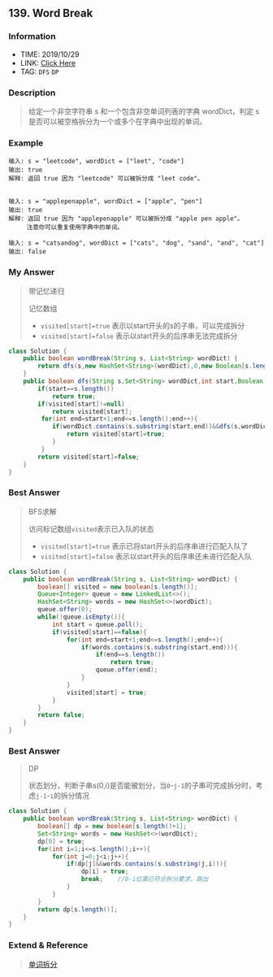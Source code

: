 ## 139. Word Break

### Information
* TIME: 2019/10/29
* LINK: [Click Here](http://)
* TAG: `DFS` `DP`

### Description
> 给定一个非空字符串 s 和一个包含非空单词列表的字典 wordDict，判定 s 是否可以被空格拆分为一个或多个在字典中出现的单词。

### Example
```text
输入: s = "leetcode", wordDict = ["leet", "code"]
输出: true
解释: 返回 true 因为 "leetcode" 可以被拆分成 "leet code"。


输入: s = "applepenapple", wordDict = ["apple", "pen"]
输出: true
解释: 返回 true 因为 "applepenapple" 可以被拆分成 "apple pen apple"。
     注意你可以重复使用字典中的单词。

输入: s = "catsandog", wordDict = ["cats", "dog", "sand", "and", "cat"]
输出: false
```

### My Answer
> 带记忆递归
>
> 记忆数组
> * `visited[start]=true` 表示以start开头的s的子串，可以完成拆分
> * `visited[start]=false` 表示以start开头的后序串无法完成拆分
```java
class Solution {
    public boolean wordBreak(String s, List<String> wordDict) {
        return dfs(s,new HashSet<String>(wordDict),0,new Boolean[s.length()]);
    }
    public boolean dfs(String s,Set<String> wordDict,int start,Boolean[] visited){
        if(start==s.length())
            return true;
        if(visited[start]!=null)
            return visited[start];
         for(int end=start+1;end<=s.length();end++){
            if(wordDict.contains(s.substring(start,end))&&dfs(s,wordDict,end,visited)){
                return visited[start]=true;
            }
         }
        return visited[start]=false;
    }
}
```

### Best Answer
> BFS求解
> 
> 访问标记数组`visited`表示已入队的状态
> * `visited[start]=true` 表示已将start开头的后序串进行匹配入队了
> * `visited[start]=false` 表示以start开头的后序串还未进行匹配入队
```java
class Solution {
    public boolean wordBreak(String s, List<String> wordDict) {
        boolean[] visited = new boolean[s.length()];
        Queue<Integer> queue = new LinkedList<>();
        HashSet<String> words = new HashSet<>(wordDict);
        queue.offer(0);
        while(!queue.isEmpty()){
            int start = queue.poll();
            if(visited[start]==false){
                for(int end=start+1;end<=s.length();end++){
                    if(words.contains(s.substring(start,end))){
                        if(end==s.length())
                            return true;
                        queue.offer(end);
                    }
                }
                visited[start] = true;
            }
        }
        return false;
    }
}
```


### Best Answer
> DP
> 
> 状态划分，判断子串s(0,i)是否能被划分，当`0`-`j-1`的子串可完成拆分时，考虑`j-1`-`i`的拆分情况
```java
class Solution {
    public boolean wordBreak(String s, List<String> wordDict) {
        boolean[] dp = new boolean[s.length()+1];
        Set<String> words = new HashSet<>(wordDict);
        dp[0] = true;
        for(int i=1;i<=s.length();i++){
            for(int j=0;j<i;j++){
                if(dp[j]&&words.contains(s.substring(j,i))){
                    dp[i] = true;
                    break;    //0-i位置已符合拆分要求，跳出
                }
            }
        }
        return dp[s.length()];
    }
}
```

### Extend & Reference
> [单词拆分](https://leetcode-cn.com/problems/word-break/solution/dan-ci-chai-fen-by-leetcode/)

